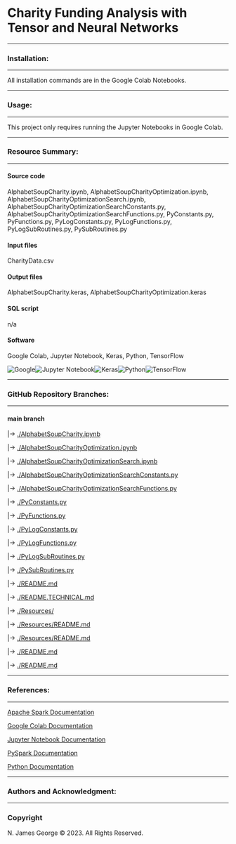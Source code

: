 # **Charity Funding Analysis with Tensor and Neural Networks**

----

### **Installation:**

----

All installation commands are in the Google Colab Notebooks.

----

### **Usage:**

----

This project only requires running the Jupyter Notebooks in Google Colab.

----

### **Resource Summary:**

----

#### Source code

AlphabetSoupCharity.ipynb, AlphabetSoupCharityOptimization.ipynb, AlphabetSoupCharityOptimizationSearch.ipynb, AlphabetSoupCharityOptimizationSearchConstants.py, AlphabetSoupCharityOptimizationSearchFunctions.py, PyConstants.py, PyFunctions.py, PyLogConstants.py, PyLogFunctions.py, PyLogSubRoutines.py, PySubRoutines.py

#### Input files

CharityData.csv

#### Output files

AlphabetSoupCharity.keras, AlphabetSoupCharityOptimization.keras

#### SQL script

n/a

#### Software

Google Colab, Jupyter Notebook, Keras, Python, TensorFlow

![Google](https://img.shields.io/badge/google-4285F4?style=for-the-badge&logo=google&logoColor=white)![Jupyter Notebook](https://img.shields.io/badge/jupyter-%23FA0F00.svg?style=for-the-badge&logo=jupyter&logoColor=white)![Keras](https://img.shields.io/badge/Keras-%23D00000.svg?style=for-the-badge&logo=Keras&logoColor=white)![Python](https://img.shields.io/badge/python-3670A0?style=for-the-badge&logo=python&logoColor=ffdd54)![TensorFlow](https://img.shields.io/badge/TensorFlow-%23FF6F00.svg?style=for-the-badge&logo=TensorFlow&logoColor=white)

----

### **GitHub Repository Branches:**

----

#### main branch 

|&rarr; [./AlphabetSoupCharity.ipynb](./AlphabetSoupCharity.ipynb)

|&rarr; [./AlphabetSoupCharityOptimization.ipynb](./AlphabetSoupCharityOptimization.ipynb)

|&rarr; [./AlphabetSoupCharityOptimizationSearch.ipynb](./AlphabetSoupCharityOptimizationSearch.ipynb)

|&rarr; [./AlphabetSoupCharityOptimizationSearchConstants.py](./AlphabetSoupCharityOptimizationSearchConstants.py)

|&rarr; [./AlphabetSoupCharityOptimizationSearchFunctions.py](./AlphabetSoupCharityOptimizationSearchFunctions.py)

|&rarr; [./PyConstants.py](./PyConstants.py)

|&rarr; [./PyFunctions.py](./PyFunctions.py)

|&rarr; [./PyLogConstants.py](./PyLogConstants.py)

|&rarr; [./PyLogFunctions.py](./PyLogFunctions.py)

|&rarr; [./PyLogSubRoutines.py](./PyLogSubRoutines.py)

|&rarr; [./PySubRoutines.py](./PySubRoutines.py)

|&rarr; [./README.md](./README.md)

|&rarr; [./README.TECHNICAL.md](./README.TECHNICAL.md)

|&rarr; [./Resources/](./Resources/)

|&rarr; [./Resources/README.md](./Resources/README.md)

|&rarr; [./Resources/README.md](./Resources/README.md)

|&rarr; [./README.md](./README.md)

|&rarr; [./README.md](./README.md)

----

### **References:**

----

[Apache Spark Documentation](https://spark.apache.org/docs/latest/#)

[Google Colab Documentation](https://cloud.google.com/colab/docs)

[Jupyter Notebook Documentation](https://jupyter-notebook.readthedocs.io/en/stable/)

[PySpark Documentation](https://spark.apache.org/docs/latest/api/python/getting_started/index.html)

[Python Documentation](https://docs.python.org/3/)

----

### **Authors and Acknowledgment:**

----

### Copyright

N. James George © 2023. All Rights Reserved.
